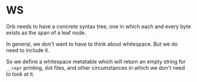# WS


  Orb needs to have a concrete syntax tree, one in which each and every byte
exists as the span of a leaf node.


In general, we don't want to have to think about whitespace.  But we do need
to include it.


So we define a whitespace metatable which will return an empty string for
``__repr`` printing, dot files, and other circumstances in which we don't need
to look at it.


